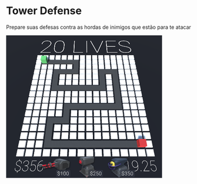 <h1>Tower Defense</h1>

<p>Prepare suas defesas contra as hordas de inimigos que estão para te atacar</p>
<img src="Img_01.png">
